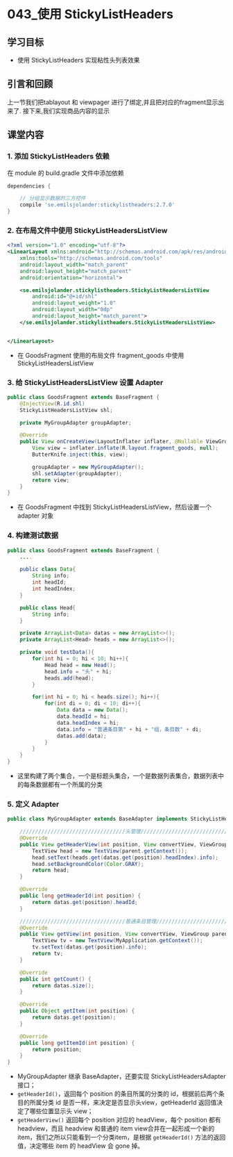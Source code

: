 # 043_使用 StickyListHeaders
## 学习目标
- 使用 StickyListHeaders 实现粘性头列表效果


## 引言和回顾
上一节我们把tablayout 和 viewpager 进行了绑定,并且把对应的fragment显示出来了. 接下来,我们实现商品内容的显示
## 课堂内容
### 1. 添加 StickyListHeaders 依赖
在 module 的 build.gradle 文件中添加依赖
```gradle
dependencies {

    // 分组显示数据的三方控件
    compile 'se.emilsjolander:stickylistheaders:2.7.0'
}
```

### 2. 在布局文件中使用 StickyListHeadersListView
```xml
<?xml version="1.0" encoding="utf-8"?>
<LinearLayout xmlns:android="http://schemas.android.com/apk/res/android"
    xmlns:tools="http://schemas.android.com/tools"
    android:layout_width="match_parent"
    android:layout_height="match_parent"
    android:orientation="horizontal">

    <se.emilsjolander.stickylistheaders.StickyListHeadersListView
        android:id="@+id/shl"
        android:layout_weight="1.0"
        android:layout_width="0dp"
        android:layout_height="match_parent">
    </se.emilsjolander.stickylistheaders.StickyListHeadersListView>


</LinearLayout>
```

- 在 GoodsFragment 使用的布局文件 fragment_goods 中使用 StickyListHeadersListView

### 3. 给 StickyListHeadersListView 设置 Adapter
```java
public class GoodsFragment extends BaseFragment {
    @InjectView(R.id.shl)
    StickyListHeadersListView shl;

    private MyGroupAdapter groupAdapter;

    @Override
    public View onCreateView(LayoutInflater inflater, @Nullable ViewGroup container, @Nullable Bundle savedInstanceState) {
        View view = inflater.inflate(R.layout.fragment_goods, null);
        ButterKnife.inject(this, view);

        groupAdapter = new MyGroupAdapter();
        shl.setAdapter(groupAdapter);
        return view;
    }
}
```

- 在 GoodsFragment 中找到 StickyListHeadersListView，然后设置一个 adapter 对象

### 4. 构建测试数据
```java
public class GoodsFragment extends BaseFragment {
    ....

    public class Data{
        String info;
        int headId;
        int headIndex;
    }

    public class Head{
        String info;
    }

    private ArrayList<Data> datas = new ArrayList<>();
    private ArrayList<Head> heads = new ArrayList<>();

    private void testData(){
        for(int hi = 0; hi < 10; hi++){
            Head head = new Head();
            head.info = "头" + hi;
            heads.add(head);
        }

        for(int hi = 0; hi < heads.size(); hi++){
            for(int di = 0; di < 10; di++){
                Data data = new Data();
                data.headId = hi;
                data.headIndex = hi;
                data.info = "普通条目第" + hi + "组，条目数" + di;
                datas.add(data);
            }
        }
    }
}
```

- 这里构建了两个集合，一个是标题头集合，一个是数据列表集合，数据列表中的每条数据都有一个所属的分类

### 5. 定义 Adapter
```java
public class MyGroupAdapter extends BaseAdapter implements StickyListHeadersAdapter {

    //////////////////////////////////头管理/////////////////////////////////////////////
    @Override
    public View getHeaderView(int position, View convertView, ViewGroup parent) {
        TextView head = new TextView(parent.getContext());
        head.setText(heads.get(datas.get(position).headIndex).info);
        head.setBackgroundColor(Color.GRAY);
        return head;
    }

    @Override
    public long getHeaderId(int position) {
        return datas.get(position).headId;
    }

    //////////////////////////////////普通条目管理/////////////////////////////////////////////
    @Override
    public View getView(int position, View convertView, ViewGroup parent) {
        TextView tv = new TextView(MyApplication.getContext());
        tv.setText(datas.get(position).info);
        return tv;
    }

    @Override
    public int getCount() {
        return datas.size();
    }

    @Override
    public Object getItem(int position) {
        return datas.get(position);
    }

    @Override
    public long getItemId(int position) {
        return position;
    }
}
```

- MyGroupAdapter 继承 BaseAdapter，还要实现 StickyListHeadersAdapter 接口；
- `getHeaderId()`，返回每个 position 的条目所属的分类的 id，根据前后两个条目的所属分类 id 是否一样，来决定是否显示头view，getHeaderId 返回值决定了哪些位置显示头 view；
- `getHeaderView()` 返回每个 position 对应的 headView，每个 position 都有 headview，而且 headview 和普通的 item view合并在一起形成一个新的 item，我们之所以只能看到一个分类item，是根据 `getHeaderId()` 方法的返回值，决定哪些 item 的 headView 会 gone 掉。

